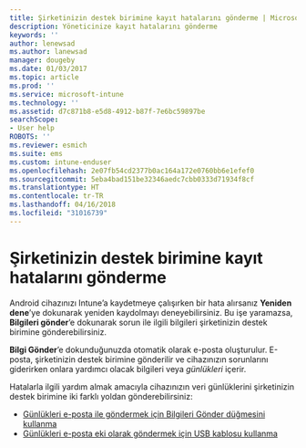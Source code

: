 ```yaml
---
title: Şirketinizin destek birimine kayıt hatalarını gönderme | Microsoft Docs
description: Yöneticinize kayıt hatalarını gönderme
keywords: ''
author: lenewsad
ms.author: lanewsad
manager: dougeby
ms.date: 01/03/2017
ms.topic: article
ms.prod: ''
ms.service: microsoft-intune
ms.technology: ''
ms.assetid: d7c871b8-e5d8-4912-b87f-7e6bc59897be
searchScope:
- User help
ROBOTS: ''
ms.reviewer: esmich
ms.suite: ems
ms.custom: intune-enduser
ms.openlocfilehash: 2e07fb54cd2377b0ac164a172e0760bb6e1efef0
ms.sourcegitcommit: 5eba4bad151be32346aedc7cbb0333d71934f8cf
ms.translationtype: HT
ms.contentlocale: tr-TR
ms.lasthandoff: 04/16/2018
ms.locfileid: "31016739"
---
```

# <a name="send-enrollment-errors-to-your-company-support"></a>Şirketinizin destek birimine kayıt hatalarını gönderme

Android cihazınızı Intune’a kaydetmeye çalışırken bir hata alırsanız **Yeniden dene**’ye dokunarak yeniden kaydolmayı deneyebilirsiniz. Bu işe yaramazsa, **Bilgileri gönder**’e dokunarak sorun ile ilgili bilgileri şirketinizin destek birimine gönderebilirsiniz.

**Bilgi Gönder**’e dokunduğunuzda otomatik olarak e-posta oluşturulur. E-posta, şirketinizin destek birimine gönderilir ve cihazınızın sorunlarını giderirken onlara yardımcı olacak bilgileri veya _günlükleri_ içerir.

Hatalarla ilgili yardım almak amacıyla cihazınızın veri günlüklerini şirketinizin destek birimine iki farklı yoldan gönderebilirsiniz:

- [Günlükleri e-posta ile göndermek için Bilgileri Gönder düğmesini kullanma](send-logs-to-your-it-admin-by-email-android.md)
- [Günlükleri e-posta eki olarak göndermek için USB kablosu kullanma](send-logs-to-your-it-admin-using-cable-android.md)
